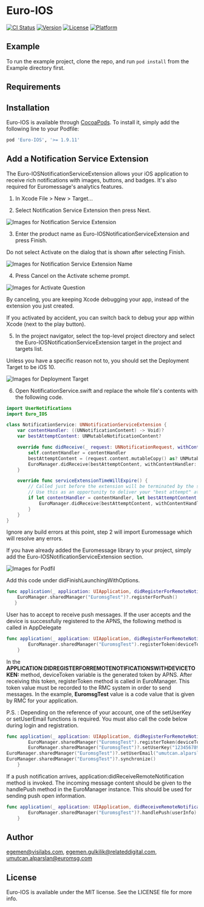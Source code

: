 # Euro-IOS

[![CI Status](https://img.shields.io/travis/egemen@visilabs.com/Euro-IOS.svg?style=flat)](https://travis-ci.org/egemen@visilabs.com/Euro-IOS)
[![Version](https://img.shields.io/cocoapods/v/Euro-IOS.svg?style=flat)](https://cocoapods.org/pods/Euro-IOS)
[![License](https://img.shields.io/cocoapods/l/Euro-IOS.svg?style=flat)](https://cocoapods.org/pods/Euro-IOS)
[![Platform](https://img.shields.io/cocoapods/p/Euro-IOS.svg?style=flat)](https://cocoapods.org/pods/Euro-IOS)

## Example

To run the example project, clone the repo, and run `pod install` from the Example directory first.

## Requirements

## Installation

Euro-IOS is available through [CocoaPods](https://cocoapods.org). To install
it, simply add the following line to your Podfile:

```ruby
pod 'Euro-IOS', '>= 1.9.11'
```

## Add a Notification Service Extension
The Euro-IOSNotificationServiceExtension allows your iOS application to receive rich notifications with images, buttons, and badges. It's also required for Euromessage's analytics features.

1. In Xcode File > New > Target...

2. Select Notification Service Extension then press Next.

![Images for Notification Service Extension](https://img.visilabs.net/banner/uploaded_images/163_1100_20200522181712968.png)

3. Enter the product name as Euro-IOSNotificationServiceExtension and press Finish.

Do not select Activate on the dialog that is shown after selecting Finish.

![Images for Notification Service Extension Name](https://img.visilabs.net/banner/uploaded_images/163_1100_20200522181831879.png)

4. Press Cancel on the Activate scheme prompt.

![Images for Activate Question](https://img.visilabs.net/banner/uploaded_images/163_1100_20200522182030883.png)

By canceling, you are keeping Xcode debugging your app, instead of the extension you just created.

If you activated by accident, you can switch back to debug your app within Xcode (next to the play button).

5. In the project navigator, select the top-level project directory and select the Euro-IOSNotificationServiceExtension target in the project and targets list.

Unless you have a specific reason not to, you should set the Deployment Target to be iOS 10.

![Images for Deployment Target](https://img.visilabs.net/banner/uploaded_images/163_1100_20200522182213040.png)

6. Open NotificationService.swift and replace the whole file's contents with the following code.
```swift
import UserNotifications
import Euro_IOS

class NotificationService: UNNotificationServiceExtension {
    var contentHandler: ((UNNotificationContent) -> Void)?
    var bestAttemptContent: UNMutableNotificationContent?

    override func didReceive(_ request: UNNotificationRequest, withContentHandler contentHandler: @escaping (UNNotificationContent) -> Void) {
        self.contentHandler = contentHandler
        bestAttemptContent = (request.content.mutableCopy() as? UNMutableNotificationContent)
        EuroManager.didReceive(bestAttemptContent, withContentHandler: contentHandler)
    }

    override func serviceExtensionTimeWillExpire() {
        // Called just before the extension will be terminated by the system.
        // Use this as an opportunity to deliver your "best attempt" at modified content, otherwise the original push payload will be used.
        if let contentHandler = contentHandler, let bestAttemptContent = bestAttemptContent {
            EuroManager.didReceive(bestAttemptContent, withContentHandler: contentHandler)
        }
    }
}
```

Ignore any build errors at this point, step 2 will import Euromessage which will resolve any errors.

If you have already added the Euromessage library to your project, simply add the Euro-IOSNotificationServiceExtension section.

![Images for Podfil](https://img.visilabs.net/banner/uploaded_images/163_1100_20200522202124881.png)

Add this code under didFinishLaunchingWithOptions.

```swift
func application(_ application: UIApplication, didRegisterForRemoteNotificationsWithDeviceToken deviceToken: Data) {
    EuroManager.sharedManager("EuromsgTest")?.registerForPush()
   }
```

User has to accept to receive push messages. If the user accepts and the device is successfully registered to the APNS, the following method is called in AppDelegate
```swift
func application(_ application: UIApplication, didRegisterForRemoteNotificationsWithDeviceToken deviceToken: Data) {
        EuroManager.sharedManager("EuromsgTest").registerToken(deviceToken)
    }
```

In the **APPLICATION:DIDREGISTERFORREMOTENOTIFICATIONSWITHDEVICETOKEN:** method, deviceToken variable is the generated token by APNS. After receiving this token, registerToken method is called in EuroManager. This token value must be recorded to the RMC system in order to send messages. In the example, **EuromsgTest** value is a code value that is given by RMC for your application.

P.S. : Depending on the reference of your account, one of the setUserKey or setUserEmail functions is required.
You must also call the code below during login and registration.

```swift
func application(_ application: UIApplication, didRegisterForRemoteNotificationsWithDeviceToken deviceToken: Data) {
        EuroManager.sharedManager("EuromsgTest").registerToken(deviceToken)
        EuroManager.sharedManager("EuromsgTest")?.setUserKey("1234567890")
EuroManager.sharedManager("EuromsgTest")?.setUserEmail("umutcan.alparslan@euromsg.com")
EuroManager.sharedManager("EuromsgTest")?.synchronize()
    }
```

If a push notification arrives, application:didReceiveRemoteNotification method is invoked. The incoming message content should be given to the handlePush method in the EuroManager instance. This should be used for sending push open information.

```swift
func application(_ application: UIApplication, didReceiveRemoteNotification userInfo: [AnyHashable : Any], fetchCompletionHandler completionHandler: @escaping (UIBackgroundFetchResult) -> Void) {
        EuroManager.sharedManager("EuromsgTest")?.handlePush(userInfo)
    }
```

## Author

egemen@visilabs.com, egemen.gulkilik@relateddigital.com, umutcan.alparslan@euromsg.com

## License

Euro-IOS is available under the MIT license. See the LICENSE file for more info.

